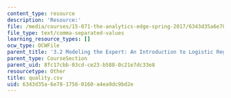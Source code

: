 ```yaml
---
content_type: resource
description: 'Resource:'
file: /media/courses/15-071-the-analytics-edge-spring-2017/6343d35a6e7817560160a4ea9dc9bd2e_quality.csv
file_type: text/comma-separated-values
learning_resource_types: []
ocw_type: OCWFile
parent_title: '3.2 Modeling the Expert: An Introduction to Logistic Regression'
parent_type: CourseSection
parent_uid: 8fc17cbb-03cd-ce23-b588-0c21e7dc33e8
resourcetype: Other
title: quality.csv
uid: 6343d35a-6e78-1756-0160-a4ea9dc9bd2e
---
```

